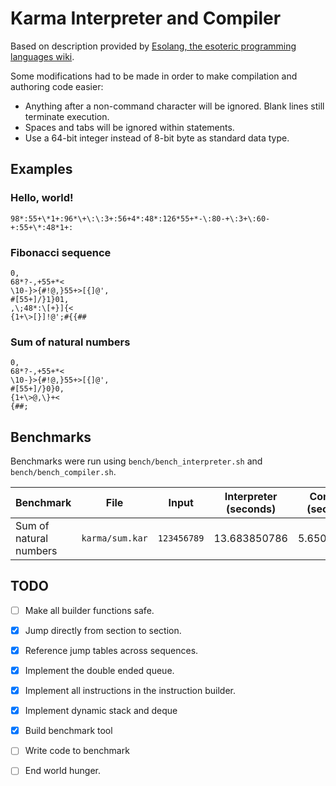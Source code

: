 # Karma Interpreter and Compiler

Based on description provided by [Esolang, the esoteric programming languages wiki](https://esolangs.org/wiki/Karma).

Some modifications had to be made in order to make compilation and authoring code easier:
- Anything after a non-command character will be ignored. Blank lines still terminate execution.
- Spaces and tabs will be ignored within statements.
- Use a 64-bit integer instead of 8-bit byte as standard data type.


## Examples

### Hello, world!
```
98*:55+\*1+:96*\+\:\:3+:56+4*:48*:126*55+*-\:80-+\:3+\:60-+:55+\*:48*1+:
```

### Fibonacci sequence
```
0,
68*?-,+55+*<
\10-}>{#!@,}55+>[{]@',
#[55+]/}1}01,
,\;48*:\[+}]{<
{1+\>[}]!@';#{{##
```

### Sum of natural numbers
```
0,
68*?-,+55+*<
\10-}>{#!@,}55+>[{]@',
#[55+]/}0}0,
{1+\>@,\}+<
{##;
```


## Benchmarks

Benchmarks were run using `bench/bench_interpreter.sh` and `bench/bench_compiler.sh`.

| Benchmark                | File              | Input         | Interpreter (seconds)  | Compiler (seconds) |
| ------------------------ | ----------------- | ------------- | ---------------------- | -------------      |
| Sum of natural numbers   | `karma/sum.kar`   | `123456789`   | 13.683850786           | 5.650353131        |



## TODO

- [ ] Make all builder functions safe.
- [X] Jump directly from section to section.
- [X] Reference jump tables across sequences.
- [X] Implement the double ended queue.
- [X] Implement all instructions in the instruction builder.
- [X] Implement dynamic stack and deque
- [X] Build benchmark tool
- [ ] Write code to benchmark
- [ ] End world hunger.

